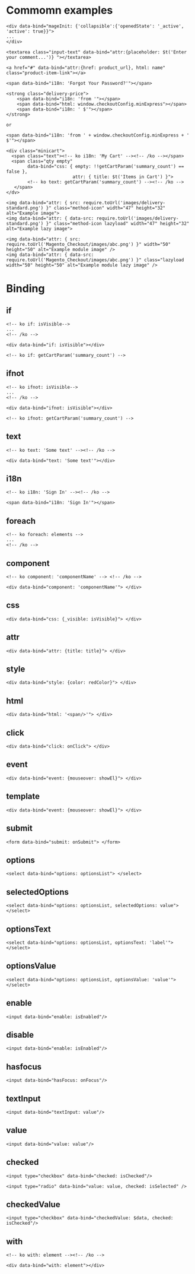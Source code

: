 # Commomn examples
```
<div data-bind="mageInit: {'collapsible':{'openedState': '_active', 'active': true}}">
...
</div>
```
```
<textarea class="input-text" data-bind="attr:{placeholder: $t('Enter your comment...')} "></textarea>
```
```
<a href="#" data-bind="attr:{href: product_url}, html: name" class="product-item-link"></a>
```
```
<span data-bind="i18n: 'Forgot Your Password?'"></span>
```
```
<strong class="delivery-price">
    <span data-bind="i18n: 'from '"></span>
    <span data-bind="html: window.checkoutConfig.minExpress"></span>
    <span data-bind="i18n: ' $'"></span>
</strong>

or

<span data-bind="i18n: 'from ' + window.checkoutConfig.minExpress + ' $'"></span>
```
```
<div class="minicart">
  <span class="text"><!-- ko i18n: 'My Cart' --><!-- /ko --></span>
  <span class="qty empty"
        data-bind="css: { empty: !!getCartParam('summary_count') == false },
                         attr: { title: $t('Items in Cart') }">
        <!-- ko text: getCartParam('summary_count') --><!-- /ko -->
   </span>
</dv>
```
```
<img data-bind="attr: { src: require.toUrl('images/delivery-standard.png') }" class="method-icon" width="47" height="32" alt="Example image">
<img data-bind="attr: { data-src: require.toUrl('images/delivery-standard.png') }" class="method-icon lazyload" width="47" height="32" alt="Example lazy image">

<img data-bind="attr: { src: require.toUrl('Magento_Checkout/images/abc.png') }" width="50" height="50" alt="Example module image" />
<img data-bind="attr: { data-src: require.toUrl('Magento_Checkout/images/abc.png') }" class="lazyload width="50" height="50" alt="Example module lazy image" />
```



# Binding
## if
```
<!-- ko if: isVisible-->
...
<!-- /ko -->
```
```
<div data-bind="if: isVisible"></div>
```
```
<!-- ko if: getCartParam('summary_count') -->
```

## ifnot
```
<!-- ko ifnot: isVisible-->
...
<!-- /ko -->
```
```
<div data-bind="ifnot: isVisible"></div>
```
```
<!-- ko ifnot: getCartParam('summary_count') -->
```

## text
```
<!-- ko text: 'Some text' --><!-- /ko -->
```
```
<div data-bind="text: 'Some text'"></div>
```

## i18n
```
<!-- ko i18n: 'Sign In' --><!-- /ko -->
```
```
<span data-bind="i18n: 'Sign In'"></span>
```

## foreach
```
<!-- ko foreach: elements -->
...
<!-- /ko -->
```

## component
```
<!-- ko component: 'componentName' --> <!-- /ko -->
```
```
<div data-bind="component: 'componentName'"> </div>
```

## css
```
<div data-bind="css: {_visible: isVisible}"> </div>
```

## attr
```
<div data-bind="attr: {title: title}"> </div>
```

## style
```
<div data-bind="style: {color: redColor}"> </div>
```

## html
```
<div data-bind="html: '<span/>'"> </div>
```

## click
```
<div data-bind="click: onClick"> </div>
```

## event
```
<div data-bind="event: {mouseover: showEl}"> </div>
```

## template
```
<div data-bind="event: {mouseover: showEl}"> </div>
```

## submit
```
<form data-bind="submit: onSubmit"> </form>
```

## options
```
<select data-bind="options: optionsList"> </select>
```

## selectedOptions
```
<select data-bind="options: optionsList, selectedOptions: value"> </select>
```

## optionsText
```
<select data-bind="options: optionsList, optionsText: 'label'"> </select>
```

## optionsValue
```
<select data-bind="options: optionsList, optionsValue: 'value'"> </select>
```

## enable
```
<input data-bind="enable: isEnabled"/>
```

## disable
```
<input data-bind="enable: isEnabled"/>
```

## hasfocus
```
<input data-bind="hasFocus: onFocus"/>
```

## textInput
```
<input data-bind="textInput: value"/>
```

## value
```
<input data-bind="value: value"/>
```

## checked
```
<input type="checkbox" data-bind="checked: isChecked"/>
```
```
<input type="radio" data-bind="value: value, checked: isSelected" />
```

## checkedValue
```
<input type="checkbox" data-bind="checkedValue: $data, checked: isChecked"/>
```

## with
```
<!-- ko with: element --><!-- /ko -->
```
```
<div data-bind="with: element"></div>
```
